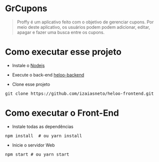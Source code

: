 
# GrCupons

> Proffy é um aplicativo feito com o objetivo de gerenciar cupons. Por meio deste aplicativo, os usuários podem podem adicionar, editar, apagar e fazer uma busca entre os cupons. 

# Como executar esse projeto

- Instale o [Nodejs](https://nodejs.org/en/)
- Execute o back-end [heloo-backend](https://github.com/izaiasneto/heloo-backend) 

- Clone esse projeto

<pre>git clone https://github.com/izaiasneto/heloo-frontend.git</pre>


# Como executar o Front-End

- Instale todas as dependências

<pre>npm install  # ou yarn install</pre>

- Inicie o servidor Web

<pre>npm start # ou yarn start</pre>
